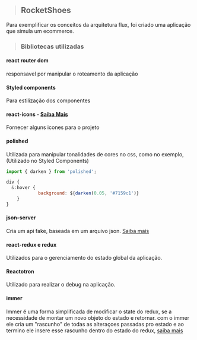 > ## RocketShoes

Para exemplificar os conceitos da arquitetura flux, foi criado uma aplicação que simula um ecommerce.

> ### Bibliotecas utilizadas

#### react router dom 
responsavel por manipular o roteamento da aplicação

#### Styled components 
Para estilização dos componentes

#### react-icons - [Saiba Mais](https://react-icons.netlify.com/#/)
Fornecer alguns icones para o projeto


#### polished 
Utilizada para manipular tonalidades de cores no css, como no exemplo,(Utilizado no Styled Components)
```Javascript
import { darken } from 'polished';

div {
  &:hover {
            background: ${darken(0.05, '#7159c1')}
    }
}
```

#### json-server
Cria um api fake, baseada em um arquivo json. [Saiba mais](https://github.com/typicode/json-server)

#### react-redux e redux
Utilizados para o gerenciamento do estado global da aplicação.

#### Reactotron 
Utilizado para realizar o debug na aplicação.


#### immer 
Immer é uma forma simplificada de modificar o state do redux, se a necessidade de montar um novo objeto do estado e retornar. com o immer ele cria um "rascunho" de todas as alteraçoes passadas pro estado e ao termino ele insere esse rascunho dentro do estado do redux, [saiba mais](https://immerjs.github.io/immer/docs/introduction)